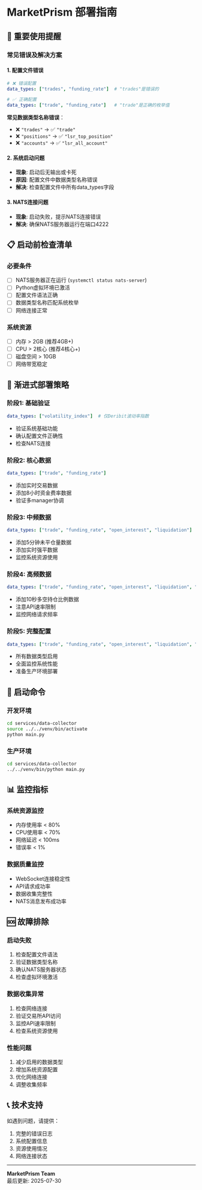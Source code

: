 # MarketPrism 部署指南

## 🚨 重要使用提醒

### **常见错误及解决方案**

#### **1. 配置文件错误**
```yaml
# ❌ 错误配置
data_types: ["trades", "funding_rate"]  # "trades"是错误的

# ✅ 正确配置  
data_types: ["trade", "funding_rate"]   # "trade"是正确的枚举值
```

**常见数据类型名称错误**：
- ❌ `"trades"` → ✅ `"trade"`
- ❌ `"positions"` → ✅ `"lsr_top_position"`
- ❌ `"accounts"` → ✅ `"lsr_all_account"`

#### **2. 系统启动问题**
- **现象**: 启动后无输出或卡死
- **原因**: 配置文件中数据类型名称错误
- **解决**: 检查配置文件中所有data_types字段

#### **3. NATS连接问题**
- **现象**: 启动失败，提示NATS连接错误
- **解决**: 确保NATS服务器运行在端口4222

## 📋 启动前检查清单

### **必要条件**
- [ ] NATS服务器正在运行 (`systemctl status nats-server`)
- [ ] Python虚拟环境已激活
- [ ] 配置文件语法正确
- [ ] 数据类型名称匹配系统枚举
- [ ] 网络连接正常

### **系统资源**
- [ ] 内存 > 2GB (推荐4GB+)
- [ ] CPU > 2核心 (推荐4核心+)
- [ ] 磁盘空间 > 10GB
- [ ] 网络带宽稳定

## 🚀 渐进式部署策略

### **阶段1: 基础验证**
```yaml
data_types: ["volatility_index"]  # 仅Deribit波动率指数
```
- 验证系统基础功能
- 确认配置文件正确性
- 检查NATS连接

### **阶段2: 核心数据**
```yaml
data_types: ["trade", "funding_rate"]
```
- 添加实时交易数据
- 添加8小时资金费率数据
- 验证多manager协调

### **阶段3: 中频数据**
```yaml
data_types: ["trade", "funding_rate", "open_interest", "liquidation"]
```
- 添加5分钟未平仓量数据
- 添加实时强平数据
- 监控系统资源使用

### **阶段4: 高频数据**
```yaml
data_types: ["trade", "funding_rate", "open_interest", "liquidation", "lsr_top_position"]
```
- 添加10秒多空持仓比例数据
- 注意API速率限制
- 监控网络请求频率

### **阶段5: 完整配置**
```yaml
data_types: ["trade", "funding_rate", "open_interest", "liquidation", "lsr_top_position", "lsr_all_account"]
```
- 所有数据类型启用
- 全面监控系统性能
- 准备生产环境部署

## 🔧 启动命令

### **开发环境**
```bash
cd services/data-collector
source ../../venv/bin/activate
python main.py
```

### **生产环境**
```bash
cd services/data-collector
../../venv/bin/python main.py
```

## 📊 监控指标

### **系统资源监控**
- 内存使用率 < 80%
- CPU使用率 < 70%
- 网络延迟 < 100ms
- 错误率 < 1%

### **数据质量监控**
- WebSocket连接稳定性
- API请求成功率
- 数据收集完整性
- NATS消息发布成功率

## 🆘 故障排除

### **启动失败**
1. 检查配置文件语法
2. 验证数据类型名称
3. 确认NATS服务器状态
4. 检查虚拟环境激活

### **数据收集异常**
1. 检查网络连接
2. 验证交易所API访问
3. 监控API速率限制
4. 检查系统资源使用

### **性能问题**
1. 减少启用的数据类型
2. 增加系统资源配置
3. 优化网络连接
4. 调整收集频率

## 📞 技术支持

如遇到问题，请提供：
1. 完整的错误日志
2. 系统配置信息
3. 资源使用情况
4. 网络连接状态

---
**MarketPrism Team**  
最后更新: 2025-07-30
